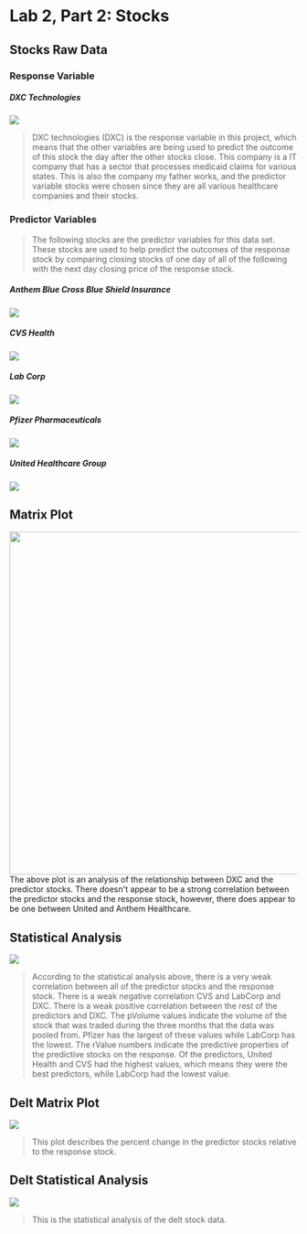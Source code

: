 # Lab 2, Part 2: Stocks

## Stocks Raw Data
### Response Variable
##### DXC Technologies 
![](dxc.png)
> DXC technologies (DXC) is the response variable in this project, which means that the other variables are being used to predict the outcome of this stock the day after the other stocks close. This company is a IT company that has a sector that processes medicaid claims for various states. This is also the company my father works, and the predictor variable stocks were chosen since they are all various healthcare companies and their stocks.

### Predictor Variables
> The following stocks are the predictor variables for this data set. These stocks are used to help predict the outcomes of the response stock by comparing closing stocks of one day of all of the following with the next day closing price of the response stock.

##### Anthem Blue Cross Blue Shield Insurance 
![](antm.png)

##### CVS Health
![](cvs.png)

##### Lab Corp 
![](lh.png)

##### Pfizer Pharmaceuticals 
![](pfe.png) 

##### United Healthcare Group
![](unh.png)

## Matrix Plot
<img src="matrixplot.png" width="700" height="600" /> 
The above plot is an analysis of the relationship between DXC and the predictor stocks. There doesn't appear to be a strong correlation between the predictor stocks and the response stock, however, there does appear to be one between United and Anthem Healthcare.

## Statistical Analysis
![](stockstat.png)
> According to the statistical analysis above, there is a very weak correlation between all of the predictor stocks and the response stock. There is a weak negative correlation CVS and LabCorp and DXC. There is a weak positive correlation between the rest of the predictors and DXC. The pVolume values indicate the volume of the stock that was traded during the three months that the data was pooled from. Pfizer has the largest of these values while LabCorp has the lowest. The rValue numbers indicate the predictive properties of the predictive stocks on the response. Of the predictors, United Health and CVS had the highest values, which means they were the best predictors, while LabCorp had the lowest value.

## Delt Matrix Plot
![](.png)
> This plot describes the percent change in the predictor stocks relative to the response stock. 

## Delt Statistical Analysis
![](.png)
> This is the statistical analysis of the delt stock data.
